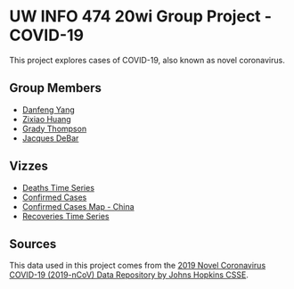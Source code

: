 # UW INFO 474 20wi Group Project - COVID-19

This project explores cases of COVID-19, also known as novel coronavirus.

## Group Members

- [Danfeng Yang](https://github.com/ydf1014)
- [Zixiao Huang](https://github.com/zixiao0625)
- [Grady Thompson](https://github.com/gradyat)
- [Jacques DeBar](https://github.com/jacquesdebar)

## Vizzes

- [Deaths Time Series](https://www.gradyt.com/info474-group-project/deaths-time-series.html)
- [Confirmed Cases](https://www.gradyt.com/info474-group-project/confirmed-cases.html)
- [Confirmed Cases Map - China](https://www.gradyt.com/info474-group-project/map.html)
- [Recoveries Time Series](https://www.gradyt.com/info474-group-project/recoveries.html)

## Sources

This data used in this project comes from the [2019 Novel Coronavirus COVID-19 (2019-nCoV) Data Repository by Johns Hopkins CSSE](https://github.com/CSSEGISandData/COVID-19).

